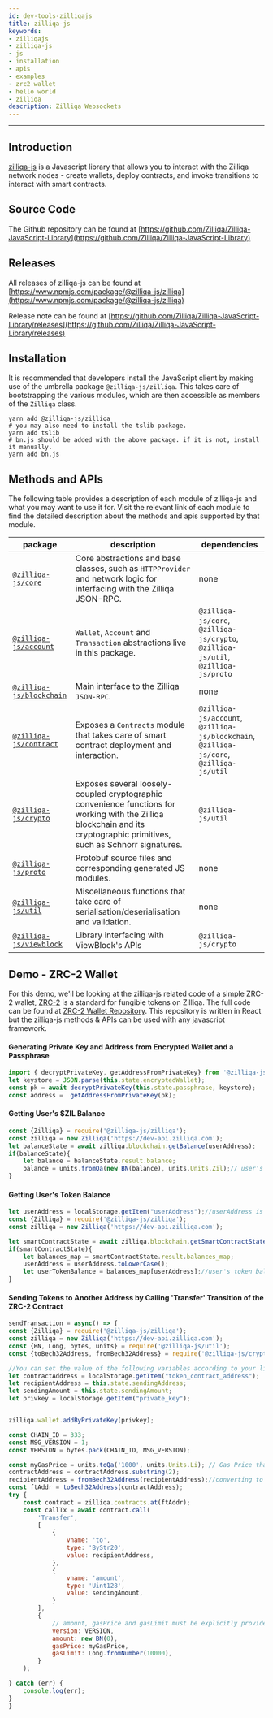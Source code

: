 ```yaml
---
id: dev-tools-zilliqajs
title: zilliqa-js
keywords: 
- zilliqajs
- zilliqa-js
- js
- installation
- apis
- examples
- zrc2 wallet
- hello world
- zilliqa
description: Zilliqa Websockets
---
```


---
## Introduction
[zilliqa-js](https://github.com/Zilliqa/Zilliqa-JavaScript-Library) is a Javascript library that allows you to interact with the Zilliqa network nodes - create wallets, deploy contracts, and invoke transitions to interact with smart contracts.

## Source Code

The Github repository can be found at [https://github.com/Zilliqa/Zilliqa-JavaScript-Library](https://github.com/Zilliqa/Zilliqa-JavaScript-Library)

## Releases

All releases of zilliqa-js can be found at [https://www.npmjs.com/package/@zilliqa-js/zilliqa](https://www.npmjs.com/package/@zilliqa-js/zilliqa)

Release note can be found at [https://github.com/Zilliqa/Zilliqa-JavaScript-Library/releases](https://github.com/Zilliqa/Zilliqa-JavaScript-Library/releases)

## Installation

It is recommended that developers install the JavaScript client by making use
of the umbrella package `@zilliqa-js/zilliqa`. This takes care of bootstrapping the various modules, which are then accessible as members of the
`Zilliqa` class.

```shell
yarn add @zilliqa-js/zilliqa
# you may also need to install the tslib package.
yarn add tslib
# bn.js should be added with the above package. if it is not, install it manually.
yarn add bn.js
```

## Methods and APIs

The following table provides a description of each module of zilliqa-js and what you may want to use it for. Visit the relevant link of each module to find the detailed description about the methods and apis supported by that module.

| package                  | description                                                                                                                                                               | dependencies                                                                            |
| ---                      | ---                                                                                                                                                                       | ---                                                                                     |
| [`@zilliqa-js/core`](https://github.com/Zilliqa/Zilliqa-JavaScript-Library/tree/dev/packages/zilliqa-js-core)      | Core abstractions and base classes, such as `HTTPProvider` and network logic for interfacing with the Zilliqa JSON-RPC.                                                   | none                                                                                    |
| [`@zilliqa-js/account`](https://github.com/Zilliqa/Zilliqa-JavaScript-Library/tree/dev/packages/zilliqa-js-account)     | `Wallet`, `Account` and `Transaction` abstractions live in this package.                                                                                                  | `@zilliqa-js/core`, `@zilliqa-js/crypto`, `@zilliqa-js/util`, `@zilliqa-js/proto`       |
| [`@zilliqa-js/blockchain`](https://github.com/Zilliqa/Zilliqa-JavaScript-Library/tree/dev/packages/zilliqa-js-blockchain) | Main interface to the Zilliqa `JSON-RPC`.                                                                                                                                 | none                                                                                    |
| [`@zilliqa-js/contract`](https://github.com/Zilliqa/Zilliqa-JavaScript-Library/tree/dev/packages/zilliqa-js-contract)   | Exposes a `Contracts` module that takes care of smart contract deployment and interaction.                                                                                | `@zilliqa-js/account`, `@zilliqa-js/blockchain`, `@zilliqa-js/core`, `@zilliqa-js/util` |
| [`@zilliqa-js/crypto`](https://github.com/Zilliqa/Zilliqa-JavaScript-Library/tree/dev/packages/zilliqa-js-crypto)     | Exposes several loosely-coupled cryptographic convenience functions for working with the Zilliqa blockchain and its cryptographic primitives, such as Schnorr signatures. | `@zilliqa-js/util`                                                                      |
| [`@zilliqa-js/proto`](https://github.com/Zilliqa/Zilliqa-JavaScript-Library/tree/dev/packages/zilliqa-js-proto)      | Protobuf source files and corresponding generated JS modules.                                                                                                             | none                                                                                    |
| [`@zilliqa-js/util`](https://github.com/Zilliqa/Zilliqa-JavaScript-Library/tree/dev/packages/zilliqa-js-util)       | Miscellaneous functions that take care of serialisation/deserialisation and validation.                                                                                   | none                                                                                    |
| [`@zilliqa-js/viewblock`](https://github.com/Ashlar/zilliqa-js-viewblock)       | Library interfacing with ViewBlock's APIs                                                                                   | `@zilliqa-js/crypto`                                                                                    |

## Demo - ZRC-2 Wallet
For this demo, we'll be looking at the zilliqa-js related code of a simple ZRC-2 wallet, [ZRC-2](https://github.com/Zilliqa/ZRC/blob/master/zrcs/zrc-2.md) is a standard for fungible tokens on Zilliqa. 
The full code can be found at [ZRC-2 Wallet Repository](https://github.com/arnavvohra/dev-portal-examples/tree/master/zrc-2-wallet). This repository is written in React but the zilliqa-js methods & APIs can be used with any javascript framework.

#### Generating Private Key and Address from Encrypted Wallet and a Passphrase
```javascript
import { decryptPrivateKey, getAddressFromPrivateKey} from '@zilliqa-js/crypto';
let keystore = JSON.parse(this.state.encryptedWallet);
const pk = await decryptPrivateKey(this.state.passphrase, keystore);
const address =  getAddressFromPrivateKey(pk);
```

#### Getting User's $ZIL Balance
```javascript
const {Zilliqa} = require('@zilliqa-js/zilliqa');
const zilliqa = new Zilliqa('https://dev-api.zilliqa.com');
let balanceState = await zilliqa.blockchain.getBalance(userAddress);
if(balanceState){
    let balance = balanceState.result.balance;
    balance = units.fromQa(new BN(balance), units.Units.Zil);// user's $zil balance
}
```

#### Getting User's Token Balance
```javascript
let userAddress = localStorage.getItem("userAddress");//userAddress is retrieved from localStorage in this example
const {Zilliqa} = require('@zilliqa-js/zilliqa');
const zilliqa = new Zilliqa('https://dev-api.zilliqa.com');

let smartContractState = await zilliqa.blockchain.getSmartContractState(tokenContractAddress);
if(smartContractState){
    let balances_map = smartContractState.result.balances_map;
    userAddress = userAddress.toLowerCase();
    let userTokenBalance = balances_map[userAddress];//user's token balance  
}
```

#### Sending Tokens to Another Address by Calling 'Transfer' Transition of the ZRC-2 Contract

```javascript
sendTransaction = async() => {
const {Zilliqa} = require('@zilliqa-js/zilliqa');
const zilliqa = new Zilliqa('https://dev-api.zilliqa.com');
const {BN, Long, bytes, units} = require('@zilliqa-js/util');
const {toBech32Address, fromBech32Address} = require('@zilliqa-js/crypto');

//You can set the value of the following variables according to your liking
let contractAddress = localStorage.getItem("token_contract_address");
let recipientAddress = this.state.sendingAddress;
let sendingAmount = this.state.sendingAmount;
let privkey = localStorage.getItem("private_key");


zilliqa.wallet.addByPrivateKey(privkey);

const CHAIN_ID = 333;
const MSG_VERSION = 1;
const VERSION = bytes.pack(CHAIN_ID, MSG_VERSION);

const myGasPrice = units.toQa('1000', units.Units.Li); // Gas Price that will be used by all transactions
contractAddress = contractAddress.substring(2);
recipientAddress = fromBech32Address(recipientAddress);//converting to ByStr20 format
const ftAddr = toBech32Address(contractAddress);
try {
    const contract = zilliqa.contracts.at(ftAddr);
    const callTx = await contract.call(
        'Transfer',
        [
            {
                vname: 'to',
                type: 'ByStr20',
                value: recipientAddress,
            },
            {
                vname: 'amount',
                type: 'Uint128',
                value: sendingAmount,
            }
        ],
        {
            // amount, gasPrice and gasLimit must be explicitly provided
            version: VERSION,
            amount: new BN(0),
            gasPrice: myGasPrice,
            gasLimit: Long.fromNumber(10000),
        }
    );

} catch (err) {
    console.log(err);
}
}

```